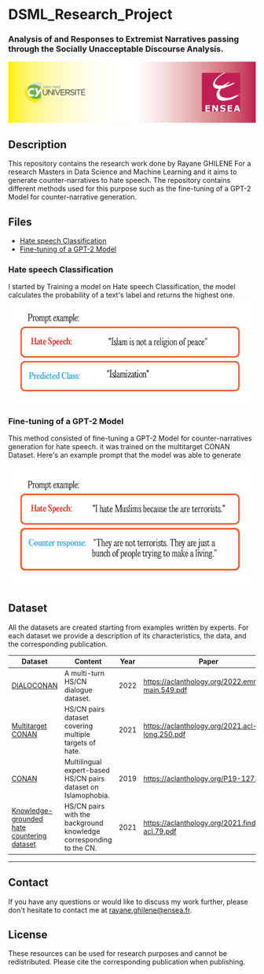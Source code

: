 # DSML_Research_Project
### Analysis of and Responses to Extremist Narratives passing through the Socially Unacceptable Discourse Analysis.



![My Project](https://github.com/rayaneghilene/DSML_Research_Project/blob/main/Images/Cy_ENSEA10.png)




## Description
This repository contains the research work done by Rayane GHILENE For a research Masters in Data Science and Machine Learning and it aims to generate counter-narratives to hate speech.
The repository contains different methods used for this purpose such as the fine-tuning of a GPT-2 Model for counter-narrative generation.


## Files 

- [Hate speech Classification](/DSML_Research_Project/MultiClassConan.ipynb)
- [Fine-tuning of a GPT-2 Model](/DSML_Research_Project/RsponseToExtremistNarrativesGeneration.ipynb)

### Hate speech Classification

I started by Training a model on Hate speech Classification, the model calculates the probability of a text's label and returns the highest one.
![Prompt](https://github.com/rayaneghilene/CONAN/blob/master/Images/Fichier%20210.png)

### Fine-tuning of a GPT-2 Model

This method consisted of fine-tuning a GPT-2 Model for counter-narratives generation for hate speech. it was trained on the multitarget CONAN Dataset.
Here's an example prompt that the model was able to generate

![Prompt](https://github.com/rayaneghilene/CONAN/blob/master/Images/Prompt_example10.png)



## Dataset 


All the datasets are created starting from examples written by experts. For each dataset we provide a description of its characteristics, the data, and the corresponding publication.

| Dataset                                    |                                  Content                                 | Year | Paper                                             |
|--------------------------------------------|----------------------------------------------------------------------|--------------|---------------------------------------------------|
| [DIALOCONAN](#dialoconan)                                    | A multi-turn HS/CN dialogue dataset.                                   | 2022         | https://aclanthology.org/2022.emnlp-main.549.pdf                                               |
| [Multitarget CONAN](#multitarget-conan)                          | HS/CN pairs dataset covering multiple targets of hate.              | 2021         | https://aclanthology.org/2021.acl-long.250.pdf    |
| [CONAN](#conan)                                      | Multilingual expert-based HS/CN pairs dataset on Islamophobia. | 2019         | https://aclanthology.org/P19-1271.pdf             |
| [Knowledge-grounded hate countering dataset](#knowledge-grounded-hate-countering-dataset) | HS/CN pairs with the background knowledge corresponding to the CN.     | 2021         | https://aclanthology.org/2021.findings-acl.79.pdf |

***

## Contact
If you have any questions or would like to discuss my work further, please don't hesitate to contact me at rayane.ghilene@ensea.fr.


## License
These resources can be used for research purposes and cannot be redistributed. Please cite the corresponding publication when publishing.
